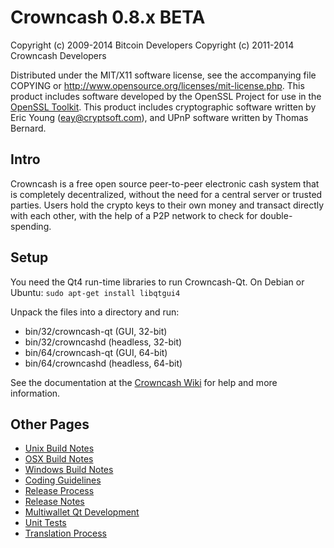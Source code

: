 Crowncash 0.8.x BETA
====================

Copyright (c) 2009-2014 Bitcoin Developers
Copyright (c) 2011-2014 Crowncash Developers

Distributed under the MIT/X11 software license, see the accompanying
file COPYING or http://www.opensource.org/licenses/mit-license.php.
This product includes software developed by the OpenSSL Project for use in the [OpenSSL Toolkit](http://www.openssl.org/). This product includes
cryptographic software written by Eric Young ([eay@cryptsoft.com](mailto:eay@cryptsoft.com)), and UPnP software written by Thomas Bernard.


Intro
---------------------
Crowncash is a free open source peer-to-peer electronic cash system that is
completely decentralized, without the need for a central server or trusted
parties.  Users hold the crypto keys to their own money and transact directly
with each other, with the help of a P2P network to check for double-spending.


Setup
---------------------
You need the Qt4 run-time libraries to run Crowncash-Qt. On Debian or Ubuntu:
	`sudo apt-get install libqtgui4`

Unpack the files into a directory and run:

- bin/32/crowncash-qt (GUI, 32-bit)
- bin/32/crowncashd (headless, 32-bit)
- bin/64/crowncash-qt (GUI, 64-bit)
- bin/64/crowncashd (headless, 64-bit)

See the documentation at the [Crowncash Wiki](http://crowncash.info)
for help and more information.


Other Pages
---------------------
- [Unix Build Notes](build-unix.md)
- [OSX Build Notes](build-osx.md)
- [Windows Build Notes](build-msw.md)
- [Coding Guidelines](coding.md)
- [Release Process](release-process.md)
- [Release Notes](release-notes.md)
- [Multiwallet Qt Development](multiwallet-qt.md)
- [Unit Tests](unit-tests.md)
- [Translation Process](translation_process.md)
